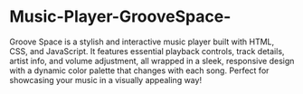 # Music-Player-GrooveSpace-
Groove Space is a stylish and interactive music player built with HTML, CSS, and JavaScript. It features essential playback controls, track details, artist info, and volume adjustment, all wrapped in a sleek, responsive design with a dynamic color palette that changes with each song. Perfect for showcasing your music in a visually appealing way!
